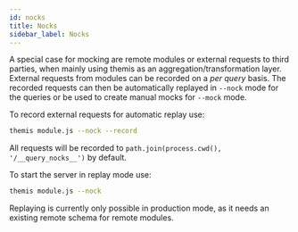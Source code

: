```yaml
---
id: nocks
title: Nocks
sidebar_label: Nocks
---
```


A special case for mocking are remote modules or external requests to third parties, when mainly using themis as an aggregation/transformation layer. External requests from modules can be recorded on a _per query_ basis. The recorded requests can then be automatically replayed in `--nock` mode for the queries or be used to create manual mocks for `--mock` mode.

To record external requests for automatic replay use:
```bash
themis module.js --nock --record
```
All requests will be recorded to `path.join(process.cwd(), '/__query_nocks__')` by default.

To start the server in replay mode use:
```bash
themis module.js --nock
```
Replaying is currently only possible in production mode, as it needs an existing remote schema for remote modules.
